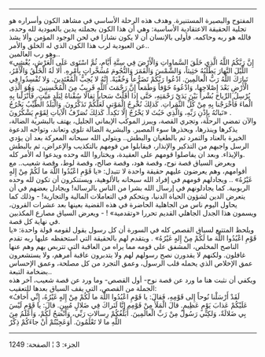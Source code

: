 ------------------------------------------------------------------------

المفتوح والبصيرة المستنيرة. وهدف هذه الرحلة الأساسي في مشاهد الكون
وأسراره هو تجلية الحقيقة الاعتقادية الأساسية: وهي أن هذا الكون بجملته
يدين بالعبودية لله وحده، فالله هو ربه وحاكمه. فأولى بالإنسان أن لا يكون
نشازا في لحن الوجود المؤمن وألا يشذ عن العبودية لرب هذا الكون الذي له
الخلق والأمر..  
وهو رب العالمين..  
«إِنَّ رَبَّكُمُ اللَّهُ الَّذِي خَلَقَ السَّماواتِ وَالْأَرْضَ فِي سِتَّةِ أَيَّامٍ، ثُمَّ اسْتَوى عَلَى الْعَرْشِ،
يُغْشِي اللَّيْلَ النَّهارَ يَطْلُبُهُ حَثِيثاً، وَالشَّمْسَ وَالْقَمَرَ وَالنُّجُومَ مُسَخَّراتٍ بِأَمْرِهِ. أَلا
لَهُ الْخَلْقُ وَالْأَمْرُ، تَبارَكَ اللَّهُ رَبُّ الْعالَمِينَ. ادْعُوا رَبَّكُمْ تَضَرُّعاً وَخُفْيَةً. إِنَّهُ لا
يُحِبُّ الْمُعْتَدِينَ. وَلا تُفْسِدُوا فِي الْأَرْضِ بَعْدَ إِصْلاحِها، وَادْعُوهُ خَوْفاً وَطَمَعاً إِنَّ رَحْمَتَ
اللَّهِ قَرِيبٌ مِنَ الْمُحْسِنِينَ. وَهُوَ الَّذِي يُرْسِلُ الرِّياحَ بُشْراً بَيْنَ يَدَيْ رَحْمَتِهِ، حَتَّى إِذا
أَقَلَّتْ سَحاباً ثِقالًا سُقْناهُ لِبَلَدٍ مَيِّتٍ، فَأَنْزَلْنا بِهِ الْماءَ فَأَخْرَجْنا بِهِ مِنْ كُلِّ
الثَّمَراتِ. كَذلِكَ نُخْرِجُ الْمَوْتى لَعَلَّكُمْ تَذَكَّرُونَ. وَالْبَلَدُ الطَّيِّبُ يَخْرُجُ نَباتُهُ بِإِذْنِ
رَبِّهِ، وَالَّذِي خَبُثَ لا يَخْرُجُ إِلَّا نَكِداً. كَذلِكَ نُصَرِّفُ الْآياتِ لِقَوْمٍ يَشْكُرُونَ» .  
والآن تمضي الرحلة، وتجري القصة، ويبرز الموكب الإيماني الجليل، يهتف
بالبشرية الضالة، يذكرها وينذرها، ويحذرها سوء المصير. والبشرية الضالة
تلوي وتعاند، وتواجه الدعوة الخيرة بالعناد والتمرد ثم بالطغيان والبطش..
ويتولى الله سبحانه المعركة بعد أن يؤدي الرسل واجبهم من التذكير والإنذار،
فيقابلوا من قومهم بالتكذيب والإعراض، ثم بالبطش والإيذاء. وبعد ان يفاصلوا
قومهم على العقيدة، ويختاروا الله وحده ويدعوا له الأمر كله.  
ويعرض السياق قصة نوح، وقصة هود، وقصة صالح، وقصة لوط، وقصة شعيب.. مع
أقوامهم، وهم يعرضون عليهم حقيقة واحدة لا تتبدل: «يا قَوْمِ اعْبُدُوا اللَّهَ ما
لَكُمْ مِنْ إِلهٍ غَيْرُهُ» .. ويجادلهم قومهم في إفراد الله سبحانه بالألوهية،
ويستنكرون أن تكون لله وحده الربوبية. كما يجادلونهم في إرسال الله بشرا من
الناس بالرسالة! ويجادل بعضهم في أن يتعرض الدين لشؤون الحياة الدنيا،
ويتحكم في التعاملات المالية والتجارية! - وذلك كما يحاول اليوم ناس من
الجاهلية الحاضرة في هذه القضية بعينها بعد عشرات القرون، ويسمون هذا الجدل
الجاهلي القديم تحررا «وتقدمية» ! - ويعرض السياق مصارع المكذبين في نهاية
كل قصة.  
ويلحظ المتتبع لسياق القصص كله في السورة أن كل رسول يقول لقومه قولة
واحدة: «يا قَوْمِ اعْبُدُوا اللَّهَ ما لَكُمْ مِنْ إِلهٍ غَيْرُهُ» . ويتقدم لهم بالحقيقة
التي استحفظه عليها ربه تقدم الناصح المخلص، المشفق على قومه مما يراه من
العاقبة التي تتربص بهم وهم عنها غافلون. ولكنهم لا يقدورن نصح رسولهم لهم
ولا يتدبرون عاقبة أمرهم، ولا يستشعرون عمق الإخلاص الذي يحمله قلب الرسول،
وعمق التجرد من كل مصلحة، وعمق الإحساس بضخامة التبعة..  
ويكفي أن نثبت هنا ما ورد عن قصة نوح- أول القصص- وما ورد عن قصة شعيب، آخر
هذه الجملة من القصص، التي يقف السياق بعدها للتعقيب:  
«لَقَدْ أَرْسَلْنا نُوحاً إِلى قَوْمِهِ، فَقالَ: يا قَوْمِ اعْبُدُوا اللَّهَ ما لَكُمْ مِنْ إِلهٍ غَيْرُهُ،
إِنِّي أَخافُ عَلَيْكُمْ عَذابَ يَوْمٍ عَظِيمٍ. قالَ الْمَلَأُ مِنْ قَوْمِهِ إِنَّا لَنَراكَ فِي ضَلالٍ مُبِينٍ.
قالَ: يا قَوْمِ لَيْسَ بِي ضَلالَةٌ، وَلكِنِّي رَسُولٌ مِنْ رَبِّ الْعالَمِينَ. أُبَلِّغُكُمْ رِسالاتِ رَبِّي،
وَأَنْصَحُ لَكُمْ، وَأَعْلَمُ مِنَ اللَّهِ ما لا تَعْلَمُونَ. أَوَعَجِبْتُمْ أَنْ جاءَكُمْ ذِكْرٌ

------------------------------------------------------------------------

الجزء: 3 ¦ الصفحة: 1249
